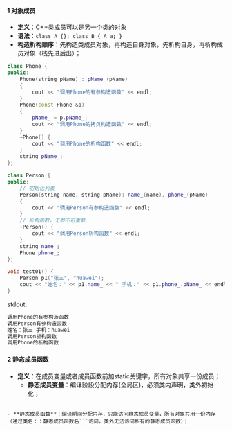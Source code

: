 #### 1 对象成员

- **定义**：C++类成员可以是另一个类的对象
- **语法**：```class A {}; class B { A a; }```
- **构造析构顺序**：先构造类成员对象，再构造自身对象，先析构自身，再析构成员对象（栈先进后出）；
```cpp
class Phone {
public:
    Phone(string pName) : pName_(pName)
    {
        cout << "调用Phone的有参构造函数" << endl;
    }
    Phone(const Phone &p)
    {
        pName_ = p.pName_;
        cout << "调用Phone的拷贝构造函数" << endl;
    }
    ~Phone() {
        cout << "调用Phone的析构函数" << endl;
    }
    string pName_;
};

class Person {
public:
    // 初始化列表
    Person(string name, string pName): name_(name), phone_(pName)
    {
        cout << "调用Person有参构造函数" << endl;
    }
    // 析构函数，无参不可重载
    ~Person() {
        cout << "调用Person析构函数" << endl;
    }
    string name_;
    Phone phone_;
};

void test01() {
    Person p1("张三", "huawei");
    cout << "姓名：" << p1.name_ << " 手机：" << p1.phone_.pName_ << endl;
}
```
stdout:
```cpp
调用Phone的有参构造函数
调用Person有参构造函数
姓名：张三 手机：huawei
调用Person析构函数
调用Phone的析构函数
```

#### 2 静态成员函数
- **定义**：在成员变量或者成员函数前加static关键字，所有对象共享一份成员；
	- **静态成员变量**：编译阶段分配内存(全局区)，必须类内声明，类外初始化；
```

```

	- **静态成员函数**：编译期间分配内存，只能访问静态成员变量，所有对象共用一份内存（通过类名：：静态成员函数名```访问，类外无法访问私有的静态成员函数）；


